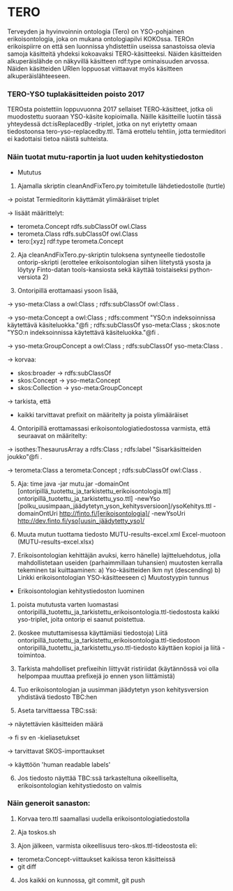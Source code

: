 TERO
====

Terveyden ja hyvinvoinnin ontologia (Tero) on YSO-pohjainen erikoisontologia, joka on mukana ontologiapilvi KOKOssa. TEROn erikoispiirre on että sen luonnissa yhdistettiin useissa sanastoissa olevia samoja käsitteitä yhdeksi kokoavaksi TERO-käsitteeksi. Näiden käsitteiden alkuperäislähde on näkyvillä käsitteen rdf:type ominaisuuden arvossa. Näiden käsitteiden URIen loppuosat viittaavat myös käsitteen alkuperäislähteeseen.

### TERO-YSO tuplakäsitteiden poisto 2017

TEROsta poistettiin loppuvuonna 2017 sellaiset TERO-käsitteet, jotka oli muodostettu suoraan YSO-käsite kopioimalla. Näille käsitteille luotiin tässä yhteydessä dct:isReplacedBy -triplet, jotka on nyt eriytetty omaan tiedostoonsa tero-yso-replacedby.ttl. Tämä erottelu tehtiin, jotta termieditori ei kadottaisi tietoa näistä suhteista.

### Näin tuotat mutu-raportin ja luot uuden kehitystiedoston

* Mututus

1) Ajamalla skriptin cleanAndFixTero.py toimitetulle lähdetiedostolle (turtle)

-> poistat Termieditorin käyttämät ylimääräiset triplet

-> lisäät määrittelyt:

- terometa.Concept rdfs.subClassOf owl.Class
- terometa.Class rdfs.subClassOf owl.Class
- tero:[xyz] rdf:type terometa.Concept

2) Aja cleanAndFixTero.py-skriptin tuloksena syntyneelle tiedostolle ontorip-skripti (erottelee erikoisontologian siihen liitetystä ysosta ja löytyy Finto-datan tools-kansiosta sekä käyttää toistaiseksi python-versiota 2)

3) Ontoripillä erottamaasi ysoon lisää,

-> yso-meta:Class  a        owl:Class ;
        rdfs:subClassOf  owl:Class .

-> yso-meta:Concept  a      owl:Class ;
        rdfs:comment     "YSO:n indeksoinnissa käytettävä käsiteluokka."@fi ;
        rdfs:subClassOf  yso-meta:Class ;
        skos:note        "YSO:n indeksoinnissa käytettävä käsiteluokka."@fi .

-> yso-meta:GroupConcept
        a                owl:Class ;
        rdfs:subClassOf  yso-meta:Class .

-> korvaa:
- skos:broader -> rdfs:subClassOf 
- skos:Concept -> yso-meta:Concept
- skos:Collection -> yso-meta:GroupConcept

-> tarkista, että
- kaikki tarvittavat prefixit on määritelty ja poista ylimääräiset

4) Ontoripillä erottamassasi erikoisontologiatiedostossa varmista, että seuraavat on määritelty:

-> isothes:ThesaurusArray a rdfs:Class ;
    rdfs:label "Sisarkäsitteiden joukko"@fi .

-> terometa:Class a terometa:Concept ;
    rdfs:subClassOf owl:Class .

5) Aja:
time java -jar mutu.jar -domainOnt [ontoripillä_tuotettu_ja_tarkistettu_erikoisontologia.ttl] ontoripillä_tuotettu_ja_tarkistettu_yso.ttl] -newYso [polku_uusimpaan_jäädytetyn_yson_kehitysversioon]/ysoKehitys.ttl -domainOntUri http://finto.fi/[erikoisontologia]/ -newYsoUri http://dev.finto.fi/yso[uusin_jäädytetty_yso]/

6) Muuta mutun tuottama tiedosto MUTU-results-excel.xml Excel-muotoon (MUTU-results-excel.xlsx)

7) Erikoisontologian kehittäjän avuksi, kerro hänelle) lajitteluehdotus, jolla mahdollistetaan useiden (parhaimmillaan tuhansien) muutosten kerralla tekeminen tai kuittaaminen:
a) Yso-käsitteiden lkm nyt (descending)
b) Linkki erikoisontologian YSO-käsitteeseen
c) Muutostyypin tunnus


* Erikoisontologian kehitystiedoston luominen

1) poista mututusta varten luomastasi ontoripillä_tuotettu_ja_tarkistettu_erikoisontologia.ttl-tiedostosta kaikki yso-triplet, joita ontorip ei saanut poistettua.

2) (koskee mututtamisessa käyttämiäsi tiedostoja) Liitä ontoripillä_tuotettu_ja_tarkistettu_erikoisontologia.ttl-tiedostoon ontoripillä_tuotettu_ja_tarkistettu_yso.ttl-tiedosto käyttäen kopioi ja liitä -toimintoa.

3) Tarkista mahdolliset prefixeihin liittyvät ristiriidat (käytännössä voi olla helpompaa muuttaa prefixejä jo ennen yson liittämistä)

4) Tuo erikoisontologian ja uusimman jäädytetyn yson kehitysversion yhdistävä tiedosto TBC:hen

5) Aseta tarvittaessa TBC:ssä:

-> näytettävien käsitteiden määrä

-> fi sv en -kieliasetukset

-> tarvittavat SKOS-importtaukset

-> käyttöön 'human readable labels'

6) Jos tiedosto näyttää TBC:ssä tarkasteltuna oikeelliselta, erikoisontologian kehitystiedosto on valmis


### Näin generoit sanaston:

1) Korvaa tero.ttl saamallasi uudella erikoisontologiatiedostolla

2) Aja toskos.sh

3) Ajon jälkeen, varmista oikeellisuus tero-skos.ttl-tideostosta eli:
- terometa:Concept-viittaukset kaikissa teron käsitteissä
- git diff

4) Jos kaikki on kunnossa, git commit, git push
